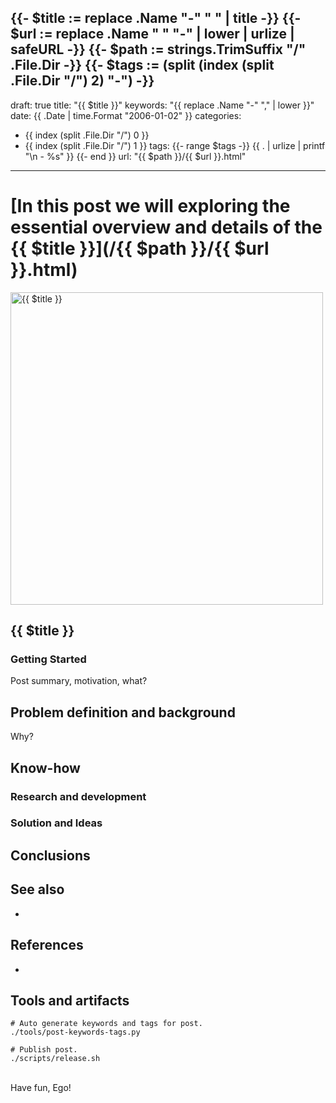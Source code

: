 {{- $title := replace .Name "-" " " | title -}}
{{- $url := replace .Name " " "-" | lower | urlize | safeURL -}}
{{- $path := strings.TrimSuffix "/" .File.Dir -}}
{{- $tags := (split (index (split .File.Dir "/") 2) "-") -}}
---
draft: true
title: "{{ $title }}"
keywords: "{{ replace .Name "-" "," | lower }}"
date: {{ .Date | time.Format "2006-01-02" }}
categories:
  - {{ index (split .File.Dir "/") 0 }}
  - {{ index (split .File.Dir "/") 1 }}
tags:
{{- range $tags -}}
{{ . | urlize | printf "\n  - %s" }}
{{- end }}
url: "{{ $path }}/{{ $url }}.html"
---
[//]: # (Post ID: {{ .File.UniqueID }})
# [In this post we will exploring the essential overview and details of the {{ $title }}](/{{ $path }}/{{ $url }}.html)

[//]: # (Fix JS error about post-comments)
<pre class="post-comments" style="display:none"></pre>
<img src="/{{ $path }}/assets/preview.png" width="500"  alt="{{ $title }}"/>

<!--more-->

## {{ $title }}


### Getting Started
Post summary, motivation, what?


## Problem definition and background
Why?


## Know-how 

### Research and development

### Solution and Ideas


## Conclusions


## See also

* []()


## References

* []()


## Tools and artifacts

```shell
# Auto generate keywords and tags for post.
./tools/post-keywords-tags.py

# Publish post.
./scripts/release.sh
```

<br/>
Have fun, Ego!
<br/>
<br/>

